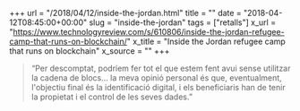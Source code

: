 +++
url = "/2018/04/12/inside-the-jordan.html"
title = ""
date = "2018-04-12T08:45:00+00:00"
slug = "inside-the-jordan"
tags = ["retalls"]
x_url = "https://www.technologyreview.com/s/610806/inside-the-jordan-refugee-camp-that-runs-on-blockchain/"
x_title = "Inside the Jordan refugee camp that runs on blockchain"
x_source = ""
+++


> “Per descomptat, podríem fer tot el que estem fent avui sense utilitzar la cadena de blocs… la meva opinió personal és que, eventualment, l'objectiu final és la identificació digital, i els beneficiaris han de tenir la propietat i el control de les seves dades.”
